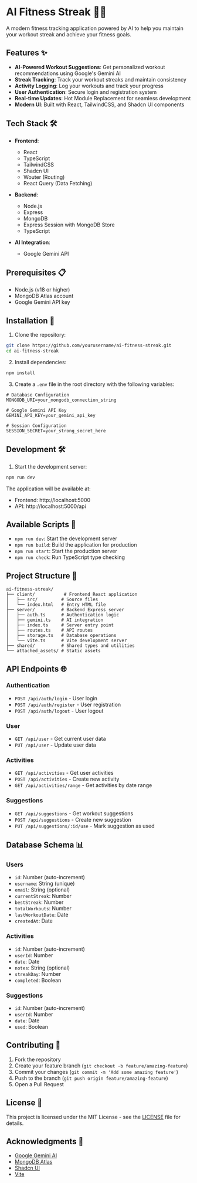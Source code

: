# AI Fitness Streak 🏋️‍♂️

A modern fitness tracking application powered by AI to help you maintain your workout streak and achieve your fitness goals.

## Features ✨

- **AI-Powered Workout Suggestions**: Get personalized workout recommendations using Google's Gemini AI
- **Streak Tracking**: Track your workout streaks and maintain consistency
- **Activity Logging**: Log your workouts and track your progress
- **User Authentication**: Secure login and registration system
- **Real-time Updates**: Hot Module Replacement for seamless development
- **Modern UI**: Built with React, TailwindCSS, and Shadcn UI components

## Tech Stack 🛠️

- **Frontend**: 
  - React
  - TypeScript
  - TailwindCSS
  - Shadcn UI
  - Wouter (Routing)
  - React Query (Data Fetching)

- **Backend**:
  - Node.js
  - Express
  - MongoDB
  - Express Session with MongoDB Store
  - TypeScript

- **AI Integration**:
  - Google Gemini API

## Prerequisites 📋

- Node.js (v18 or higher)
- MongoDB Atlas account
- Google Gemini API key

## Installation 🚀

1. Clone the repository:
```bash
git clone https://github.com/yourusername/ai-fitness-streak.git
cd ai-fitness-streak
```

2. Install dependencies:
```bash
npm install
```

3. Create a `.env` file in the root directory with the following variables:
```env
# Database Configuration
MONGODB_URI=your_mongodb_connection_string

# Google Gemini API Key
GEMINI_API_KEY=your_gemini_api_key

# Session Configuration
SESSION_SECRET=your_strong_secret_here
```

## Development 🛠️

1. Start the development server:
```bash
npm run dev
```

The application will be available at:
- Frontend: http://localhost:5000
- API: http://localhost:5000/api

## Available Scripts 📜

- `npm run dev`: Start the development server
- `npm run build`: Build the application for production
- `npm run start`: Start the production server
- `npm run check`: Run TypeScript type checking

## Project Structure 📁

```
ai-fitness-streak/
├── client/           # Frontend React application
│   ├── src/         # Source files
│   └── index.html   # Entry HTML file
├── server/          # Backend Express server
│   ├── auth.ts      # Authentication logic
│   ├── gemini.ts    # AI integration
│   ├── index.ts     # Server entry point
│   ├── routes.ts    # API routes
│   ├── storage.ts   # Database operations
│   └── vite.ts      # Vite development server
├── shared/          # Shared types and utilities
└── attached_assets/ # Static assets
```

## API Endpoints 🌐

### Authentication
- `POST /api/auth/login` - User login
- `POST /api/auth/register` - User registration
- `POST /api/auth/logout` - User logout

### User
- `GET /api/user` - Get current user data
- `PUT /api/user` - Update user data

### Activities
- `GET /api/activities` - Get user activities
- `POST /api/activities` - Create new activity
- `GET /api/activities/range` - Get activities by date range

### Suggestions
- `GET /api/suggestions` - Get workout suggestions
- `POST /api/suggestions` - Create new suggestion
- `PUT /api/suggestions/:id/use` - Mark suggestion as used

## Database Schema 📊

### Users
- `id`: Number (auto-increment)
- `username`: String (unique)
- `email`: String (optional)
- `currentStreak`: Number
- `bestStreak`: Number
- `totalWorkouts`: Number
- `lastWorkoutDate`: Date
- `createdAt`: Date

### Activities
- `id`: Number (auto-increment)
- `userId`: Number
- `date`: Date
- `notes`: String (optional)
- `streakDay`: Number
- `completed`: Boolean

### Suggestions
- `id`: Number (auto-increment)
- `userId`: Number
- `date`: Date
- `used`: Boolean

## Contributing 🤝

1. Fork the repository
2. Create your feature branch (`git checkout -b feature/amazing-feature`)
3. Commit your changes (`git commit -m 'Add some amazing feature'`)
4. Push to the branch (`git push origin feature/amazing-feature`)
5. Open a Pull Request

## License 📄

This project is licensed under the MIT License - see the [LICENSE](LICENSE) file for details.

## Acknowledgments 🙏

- [Google Gemini AI](https://ai.google.dev/)
- [MongoDB Atlas](https://www.mongodb.com/cloud/atlas)
- [Shadcn UI](https://ui.shadcn.com/)
- [Vite](https://vitejs.dev/)
